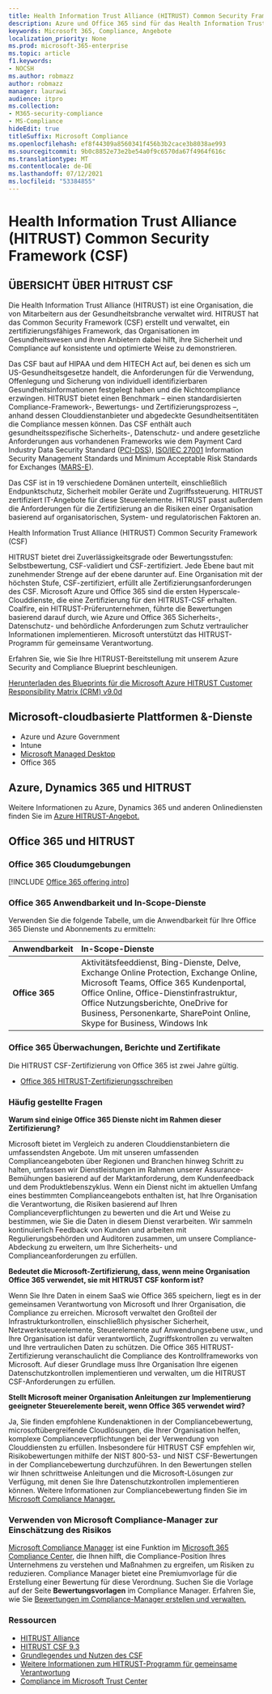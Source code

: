 ```yaml
---
title: Health Information Trust Alliance (HITRUST) Common Security Framework (CSF)
description: Azure und Office 365 sind für das Health Information Trust Alliance (HITRUST) Common Security Framework (CSF) zertifiziert.
keywords: Microsoft 365, Compliance, Angebote
localization_priority: None
ms.prod: microsoft-365-enterprise
ms.topic: article
f1.keywords:
- NOCSH
ms.author: robmazz
author: robmazz
manager: laurawi
audience: itpro
ms.collection:
- M365-security-compliance
- MS-Compliance
hideEdit: true
titleSuffix: Microsoft Compliance
ms.openlocfilehash: ef8f44309a8560341f456b3b2cace3b8038ae993
ms.sourcegitcommit: 9b0c8852e73e2be54a0f9c6570da67f4964f616c
ms.translationtype: MT
ms.contentlocale: de-DE
ms.lasthandoff: 07/12/2021
ms.locfileid: "53384855"
---
```

# <a name="health-information-trust-alliance-hitrust-common-security-framework-csf"></a>Health Information Trust Alliance (HITRUST) Common Security Framework (CSF)

## <a name="hitrust-csf-overview"></a>ÜBERSICHT ÜBER HITRUST CSF

Die Health Information Trust Alliance (HITRUST) ist eine Organisation, die von Mitarbeitern aus der Gesundheitsbranche verwaltet wird. HITRUST hat das Common Security Framework (CSF) erstellt und verwaltet, ein zertifizierungsfähiges Framework, das Organisationen im Gesundheitswesen und ihren Anbietern dabei hilft, ihre Sicherheit und Compliance auf konsistente und optimierte Weise zu demonstrieren.

Das CSF baut auf HIPAA und dem HITECH Act auf, bei denen es sich um US-Gesundheitsgesetze handelt, die Anforderungen für die Verwendung, Offenlegung und Sicherung von individuell identifizierbaren Gesundheitsinformationen festgelegt haben und die Nichtcompliance erzwingen. HITRUST bietet einen Benchmark – einen standardisierten Compliance-Framework-, Bewertungs- und Zertifizierungsprozess –, anhand dessen Clouddienstanbieter und abgedeckte Gesundheitsentitäten die Compliance messen können. Das CSF enthält auch gesundheitsspezifische Sicherheits-, Datenschutz- und andere gesetzliche Anforderungen aus vorhandenen Frameworks wie dem Payment Card Industry Data Security Standard ([PCI-DSS](https://www.microsoft.com/trustcenter/compliance/pci)), [ISO/IEC 27001](https://www.microsoft.com/trustcenter/compliance/iso-iec-27001) Information Security Management Standards und Minimum Acceptable Risk Standards for Exchanges ([MARS-E](https://www.microsoft.com/trustcenter/compliance/mars-e)).

Das CSF ist in 19 verschiedene Domänen unterteilt, einschließlich Endpunktschutz, Sicherheit mobiler Geräte und Zugriffssteuerung. HITRUST zertifiziert IT-Angebote für diese Steuerelemente. HITRUST passt außerdem die Anforderungen für die Zertifizierung an die Risiken einer Organisation basierend auf organisatorischen, System- und regulatorischen Faktoren an.

Health Information Trust Alliance (HITRUST) Common Security Framework (CSF)

HITRUST bietet drei Zuverlässigkeitsgrade oder Bewertungsstufen: Selbstbewertung, CSF-validiert und CSF-zertifiziert. Jede Ebene baut mit zunehmender Strenge auf der ebene darunter auf. Eine Organisation mit der höchsten Stufe, CSF-zertifiziert, erfüllt alle Zertifizierungsanforderungen des CSF. Microsoft Azure und Office 365 sind die ersten Hyperscale-Clouddienste, die eine Zertifizierung für den HITRUST-CSF erhalten. Coalfire, ein HITRUST-Prüferunternehmen, führte die Bewertungen basierend darauf durch, wie Azure und Office 365 Sicherheits-, Datenschutz- und behördliche Anforderungen zum Schutz vertraulicher Informationen implementieren. Microsoft unterstützt das HITRUST-Programm für gemeinsame Verantwortung.

Erfahren Sie, wie Sie Ihre HITRUST-Bereitstellung mit unserem Azure Security and Compliance Blueprint beschleunigen.

[Herunterladen des Blueprints für die Microsoft Azure HITRUST Customer Responsibility Matrix (CRM) v9.0d](https://servicetrust.microsoft.com/ViewPage/Blueprint?command=Download&downloadType=Document&downloadId=3ccde498-4761-4be0-be8b-cd8d379a3a4f&docTab=fc060920-cdb8-11e7-bacf-0bf52b09d912_Healthcare_Blueprint)

## <a name="microsoft-in-scope-cloud-platforms--services"></a>Microsoft-cloudbasierte Plattformen &-Dienste

- Azure und Azure Government
- Intune
- [Microsoft Managed Desktop](/microsoft-365/managed-desktop/intro/compliance)
- Office 365

## <a name="azure-dynamics-365-and-hitrust"></a>Azure, Dynamics 365 und HITRUST

Weitere Informationen zu Azure, Dynamics 365 und anderen Onlinediensten finden Sie im [Azure HITRUST-Angebot.](/azure/compliance/offerings/offering-hitrust)

## <a name="office-365-and-hitrust"></a>Office 365 und HITRUST

### <a name="office-365-cloud-environments"></a>Office 365 Cloudumgebungen

[!INCLUDE [Office 365 offering intro](../includes/o365-offering-introduction.md)]

### <a name="office-365-applicability-and-in-scope-services"></a>Office 365 Anwendbarkeit und In-Scope-Dienste

Verwenden Sie die folgende Tabelle, um die Anwendbarkeit für Ihre Office 365 Dienste und Abonnements zu ermitteln:

| **Anwendbarkeit** | **In-Scope-Dienste** |
|:------------------|:----------------------|
| **Office 365** | Aktivitätsfeeddienst, Bing-Dienste, Delve, Exchange Online Protection, Exchange Online, Microsoft Teams, Office 365 Kundenportal, Office Online, Office-Dienstinfrastruktur, Office Nutzungsberichte, OneDrive for Business, Personenkarte, SharePoint Online, Skype for Business, Windows Ink |

### <a name="office-365-audits-reports-and-certificates"></a>Office 365 Überwachungen, Berichte und Zertifikate

Die HITRUST CSF-Zertifizierung von Office 365 ist zwei Jahre gültig.

- [Office 365 HITRUST-Zertifizierungsschreiben](https://aka.ms/O365HITRUSTcertification)

### <a name="frequently-asked-questions"></a>Häufig gestellte Fragen

**Warum sind einige Office 365 Dienste nicht im Rahmen dieser Zertifizierung?**

Microsoft bietet im Vergleich zu anderen Clouddienstanbietern die umfassendsten Angebote. Um mit unseren umfassenden Complianceangeboten über Regionen und Branchen hinweg Schritt zu halten, umfassen wir Dienstleistungen im Rahmen unserer Assurance-Bemühungen basierend auf der Marktanforderung, dem Kundenfeedback und dem Produktlebenszyklus. Wenn ein Dienst nicht im aktuellen Umfang eines bestimmten Complianceangebots enthalten ist, hat Ihre Organisation die Verantwortung, die Risiken basierend auf Ihren Complianceverpflichtungen zu bewerten und die Art und Weise zu bestimmen, wie Sie die Daten in diesem Dienst verarbeiten. Wir sammeln kontinuierlich Feedback von Kunden und arbeiten mit Regulierungsbehörden und Auditoren zusammen, um unsere Compliance-Abdeckung zu erweitern, um Ihre Sicherheits- und Complianceanforderungen zu erfüllen.

**Bedeutet die Microsoft-Zertifizierung, dass, wenn meine Organisation Office 365 verwendet, sie mit HITRUST CSF konform ist?**

Wenn Sie Ihre Daten in einem SaaS wie Office 365 speichern, liegt es in der gemeinsamen Verantwortung von Microsoft und Ihrer Organisation, die Compliance zu erreichen. Microsoft verwaltet den Großteil der Infrastrukturkontrollen, einschließlich physischer Sicherheit, Netzwerksteuerelemente, Steuerelemente auf Anwendungsebene usw., und Ihre Organisation ist dafür verantwortlich, Zugriffskontrollen zu verwalten und Ihre vertraulichen Daten zu schützen. Die Office 365 HITRUST-Zertifizierung veranschaulicht die Compliance des Kontrollframeworks von Microsoft. Auf dieser Grundlage muss Ihre Organisation Ihre eigenen Datenschutzkontrollen implementieren und verwalten, um die HITRUST CSF-Anforderungen zu erfüllen.

**Stellt Microsoft meiner Organisation Anleitungen zur Implementierung geeigneter Steuerelemente bereit, wenn Office 365 verwendet wird?**

Ja, Sie finden empfohlene Kundenaktionen in der Compliancebewertung, microsoftübergreifende Cloudlösungen, die Ihrer Organisation helfen, komplexe Complianceverpflichtungen bei der Verwendung von Clouddiensten zu erfüllen. Insbesondere für HITRUST CSF empfehlen wir, Risikobewertungen mithilfe der NIST 800-53- und NIST CSF-Bewertungen in der Compliancebewertung durchzuführen. In den Bewertungen stellen wir Ihnen schrittweise Anleitungen und die Microsoft-Lösungen zur Verfügung, mit denen Sie Ihre Datenschutzkontrollen implementieren können. Weitere Informationen zur Compliancebewertung finden Sie im [Microsoft Compliance Manager.](/microsoft-365/compliance/compliance-manager)

### <a name="use-microsoft-compliance-manager-to-assess-your-risk"></a>Verwenden von Microsoft Compliance-Manager zur Einschätzung des Risikos

[Microsoft Compliance Manager](/microsoft-365/compliance/compliance-manager) ist eine Funktion im [Microsoft 365 Compliance Center](/microsoft-365/compliance/microsoft-365-compliance-center), die Ihnen hilft, die Compliance-Position Ihres Unternehmens zu verstehen und Maßnahmen zu ergreifen, um Risiken zu reduzieren. Compliance Manager bietet eine Premiumvorlage für die Erstellung einer Bewertung für diese Verordnung. Suchen Sie die Vorlage auf der Seite **Bewertungsvorlagen** im Compliance Manager. Erfahren Sie, wie Sie [Bewertungen im Compliance-Manager erstellen und verwalten.](/microsoft-365/compliance/compliance-manager-assessments)

### <a name="resources"></a>Ressourcen

- [HITRUST Alliance](https://hitrustalliance.net/)
- [HITRUST CSF 9.3](https://hitrustalliance.net/csf-license-agreement/)
- [Grundlegendes und Nutzen des CSF](https://hitrustalliance.net/understanding-leveraging-csf/)
- [Weitere Informationen zum HITRUST-Programm für gemeinsame Verantwortung](https://go.microsoft.com/fwlink/p/?linkid=2100268)
- [Compliance im Microsoft Trust Center](https://www.microsoft.com/trust-center/compliance/compliance-overview)
